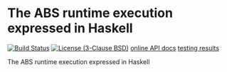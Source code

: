 # The ABS runtime execution expressed in Haskell

[![Build Status](https://travis-ci.org/abstools/habs-runtime.svg)](https://travis-ci.org/abstools/habs-runtime) [![License (3-Clause BSD)](https://img.shields.io/badge/license-BSD--3-blue.svg?style=flat)](http://opensource.org/licenses/BSD-3-Clause)
 [online API docs](http://abstools.github.io/habs-runtime) [testing results](http://abstools.github.io/habs-runtime/test-results.html)

The ABS runtime execution expressed in Haskell
